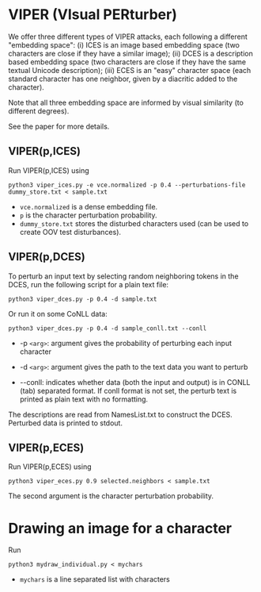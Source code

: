 # VIPER (VIsual PERturber)

We offer three different types of VIPER attacks, each following a different "embedding space": (i) ICES is an image based embedding space (two characters are close if they have a similar image); (ii) DCES is a description based embedding space (two characters are close if they have the same textual Unicode description); (iii) ECES is an "easy" character space (each standard character has one neighbor, given by a diacritic added to the character). 

Note that all three embedding space are informed by visual similarity (to different degrees).

See the paper for more details. 

## VIPER(p,ICES)

Run VIPER(p,ICES) using

```
python3 viper_ices.py -e vce.normalized -p 0.4 --perturbations-file dummy_store.txt < sample.txt
```

* `vce.normalized` is a dense embedding file. 
* `p` is the character perturbation probability. 
* `dummy_store.txt` stores the disturbed characters used (can be used to create OOV test disturbances).

## VIPER(p,DCES)

To perturb an input text by selecting random neighboring tokens in the DCES, run the following script for a plain text file:

```
python3 viper_dces.py -p 0.4 -d sample.txt
```
Or run it on some CoNLL data:

```
python3 viper_dces.py -p 0.4 -d sample_conll.txt --conll
```

* -p `<arg>`: argument gives the probability of perturbing each input character

* -d `<arg>`: argument gives the path to the text data you want to perturb

* --conll: indicates whether data (both the input and output) is in CONLL (tab) separated format. If conll format is not set, the perturb text is printed as plain text with no formatting.

The descriptions are read from NamesList.txt to construct the DCES. Perturbed data is printed to stdout.


## VIPER(p,ECES)

Run VIPER(p,ECES) using

```
python3 viper_eces.py 0.9 selected.neighbors < sample.txt
```
The second argument is the character perturbation probability.



# Drawing an image for a character

Run

```
python3 mydraw_individual.py < mychars
```

* `mychars` is a line separated list with characters

